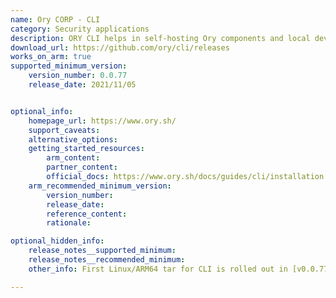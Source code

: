 ```yaml
---
name: Ory CORP - CLI
category: Security applications
description: ORY CLI helps in self-hosting Ory components and local development, hence lets the user manage and configure Ory Network projects.
download_url: https://github.com/ory/cli/releases
works_on_arm: true
supported_minimum_version:
    version_number: 0.0.77
    release_date: 2021/11/05


optional_info:
    homepage_url: https://www.ory.sh/
    support_caveats:
    alternative_options:
    getting_started_resources:
        arm_content:
        partner_content:
        official_docs: https://www.ory.sh/docs/guides/cli/installation
    arm_recommended_minimum_version:
        version_number:
        release_date:
        reference_content:
        rationale:

optional_hidden_info:
    release_notes__supported_minimum:
    release_notes__recommended_minimum:
    other_info: First Linux/ARM64 tar for CLI is rolled out in [v0.0.77](https://github.com/ory/cli/releases/tag/v0.0.77). But there are no corresponding release notes. However, ORY CLI announced the full compatibility with ARM architectures in [v0.1.0](https://github.com/ory/cli/releases/tag/v0.1.0).

---
```

